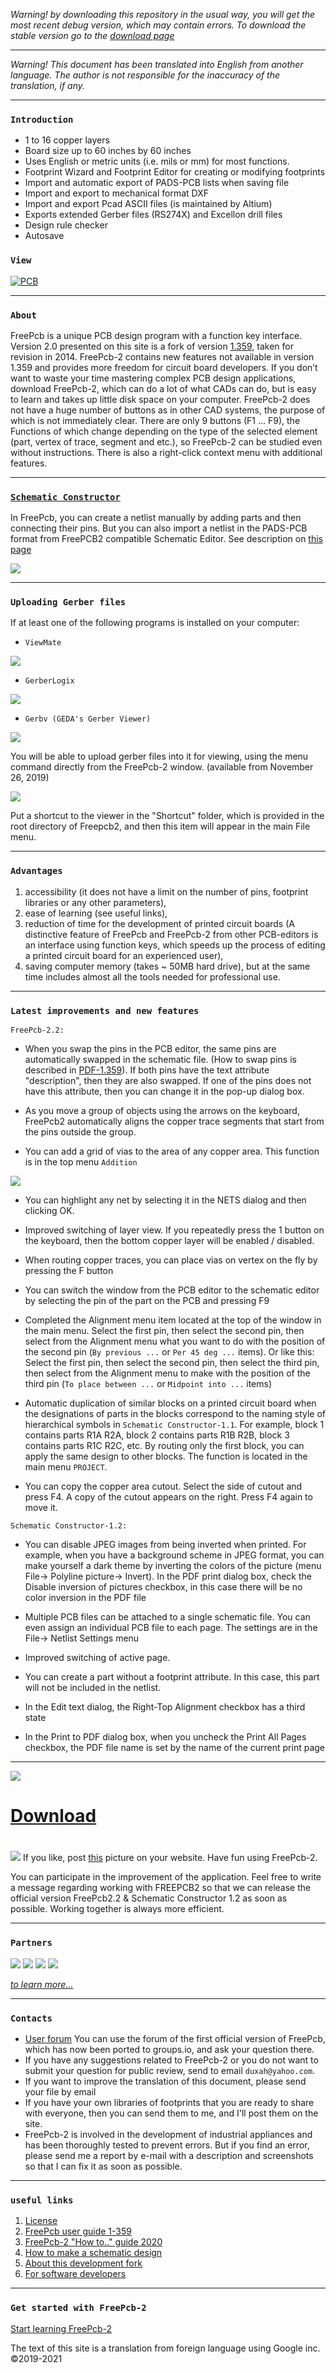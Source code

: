_Warning! by downloading this repository in the usual way, you will get the most recent debug version, which may contain errors. To download the stable version go to the [download page](https://freepcb.dev/Download.html)_

***

_Warning! This document has been translated into English from another language. The author is not responsible for the inaccuracy of the translation, if any._

***
### `Introduction`

* 1 to 16 copper layers
* Board size up to 60 inches by 60 inches
* Uses English or metric units (i.e. mils or mm) for most functions.
* Footprint Wizard and Footprint Editor for creating or modifying footprints
* Import and automatic export of PADS-PCB lists when saving file
* Import and export to mechanical format DXF
* Import and export Pcad ASCII files (is maintained by Altium)
* Exports extended Gerber files (RS274X) and Excellon drill files
* Design rule checker
* Autosave

### `View`

[![PCB](/pictures/img2.png)](https://freepcb.dev)

***
### `About`

FreePcb is a unique PCB design program with a function key interface. Version 2.0 presented on this site is a fork of version [1.359](http://freepcb.com), taken for revision in 2014. FreePcb-2 contains new features not available in version 1.359 and provides more freedom for circuit board developers. If you don’t want to waste your time mastering complex PCB design applications, download FreePcb-2, which can do a lot of what CADs can do, but is easy to learn and takes up little disk space on your computer. FreePcb-2 does not have a huge number of buttons as in other CAD systems, the purpose of which is not immediately clear. There are only 9 buttons (F1 ... F9), the Functions of which change depending on the type of the selected element (part, vertex of trace, segment and etc.), so FreePcb-2 can be studied even without instructions. There is also a right-click context menu with additional features. 

***
### [`Schematic Constructor`](https://freepcb.dev/ECDS.html)

In FreePcb, you can create a netlist manually by adding parts and then connecting their pins. But you can also import a netlist in the PADS-PCB format from FreePCB2 compatible Schematic Editor. See description on [this page](https://freepcb.dev/ECDS.html)

![](pictures/ECDS.gif)

***
### `Uploading Gerber files`

If at least one of the following programs is installed on your computer:

* `ViewMate` 

[![](pictures/pentalogix_logo.jpg)](https://www.pentalogix.com/)

* `GerberLogix` 

[![](pictures/EasyLogix.png)](https://www.easylogix.de/) 

* `Gerbv (GEDA's Gerber Viewer)` 

[![](pictures/gerbv_250x60.png)](http://gerbv.geda-project.org/)

You will be able to upload gerber files into it for viewing, using the menu command directly from the FreePcb-2 window. (available from November 26, 2019)

![](pictures/gerbv.png)

Put a shortcut to the viewer in the "Shortcut" folder, which is provided in the root directory of Freepcb2, and then this item will appear in the main File menu.

***
### `Advantages`
1. accessibility (it does not have a limit on the number of pins, footprint libraries or any other parameters),
2. ease of learning (see useful links),
3. reduction of time for the development of printed circuit boards (A distinctive feature of FreePcb and FreePcb-2 from other PCB-editors is an interface using function keys, which speeds up the process of editing a printed circuit board for an experienced user),
4. saving computer memory (takes ~ 50MB hard drive),
but at the same time includes almost all the tools needed for professional use. 

***
### `Latest improvements and new features`

`FreePcb-2.2:`

* When you swap the pins in the PCB editor, the same pins are automatically swapped in the schematic file. (How to swap pins is described in [PDF-1.359](https://github.com/Duxah/FreePCB-2/raw/master/FreePcb-2/bin/doc/freepcb_user_guide.pdf)). If both pins have the text attribute "description", then they are also swapped. If one of the pins does not have this attribute, then you can change it in the pop-up dialog box.

* As you move a group of objects using the arrows on the keyboard, FreePcb2 automatically aligns the copper trace segments that start from the pins outside the group.

* You can add a grid of vias to the area of ​​any copper area. This function is in the top menu `Addition`

![](pictures/presentation_1.png)

* You can highlight any net by selecting it in the NETS dialog and then clicking OK.

* Improved switching of layer view. If you repeatedly press the 1 button on the keyboard, then the bottom copper layer will be enabled / disabled.

* When routing copper traces, you can place vias on vertex on the fly by pressing the F button

* You can switch the window from the PCB editor to the schematic editor by selecting the pin of the part on the PCB and pressing F9

* Completed the Alignment menu item located at the top of the window in the main menu. Select the first pin, then select the second pin, then select from the Alignment menu what you want to do with the position of the second pin (`By previous ...` or `Per 45 deg ...` items). Or like this: Select the first pin, then select the second pin, then select the third pin, then select from the Alignment menu to make with the position of the third pin (`To place between ...` or `Midpoint into ...` items)

* Automatic duplication of similar blocks on a printed circuit board when the designations of parts in the blocks correspond to the naming style of hierarchical symbols in `Schematic Constructor-1.1`. For example, block 1 contains parts R1A R2A, block 2 contains parts R1B R2B, block 3 contains parts R1C R2C, etc. By routing only the first block, you can apply the same design to other blocks. The function is located in the main menu `PROJECT`.

* You can copy the copper area cutout. Select the side of cutout and press F4. A copy of the cutout appears on the right. Press F4 again to move it. 

`Schematic Constructor-1.2:`

* You can disable JPEG images from being inverted when printed. For example, when you have a background scheme in JPEG format, you can make yourself a dark theme by inverting the colors of the picture (menu File-> Polyline picture-> Invert). In the PDF print dialog box, check the Disable inversion of pictures checkbox, in this case there will be no color inversion in the PDF file

* Multiple PCB files can be attached to a single schematic file. You can even assign an individual PCB file to each page. The settings are in the File-> Netlist Settings menu 

* Improved switching of active page.

* You can create a part without a footprint attribute. In this case, this part will not be included in the netlist.

* In the Edit text dialog, the Right-Top Alignment checkbox has a third state

* In the Print to PDF dialog box, when you uncheck the Print All Pages checkbox, the PDF file name is set by the name of the current print page

***

![](https://raw.githubusercontent.com/Duxah/FreePCB/master/pictures/cloud-down.png) 

# [Download](Download.md)
# [](unavailable.md)


![](https://raw.githubusercontent.com/Duxah/FreePCB/master/pictures/По%20рукам.png) If you like, post [this](pictures/logo.png) picture on your website. Have fun using FreePcb-2.

You can participate in the improvement of the application. Feel free to write a message regarding working with FREEPCB2 so that we can release the official version FreePcb2.2 & Schematic Constructor 1.2 as soon as possible. Working together is always more efficient.

***
### `Partners`

[![](pictures/LLC_IP.png)](https://interpribor.com) 
[]([![](pictures/LOCARUS_LOGO.png)](https://locarus.ru) )
[![](pictures/jlcpcb.png)](https://jlcpcb.com) 
[]([![](pictures/pselectro.png)](http://www.pselectro.ru) )
[![](pictures/arius.png)](https://www.arius.com) 
[]([![](pictures/bittele.png)](https://www.7pcb.com) )
[![](pictures/zofzpcb.png)](https://zofzpcb.com) 

_[to learn more...](partners.md)_

***
### `Contacts`

* [User forum](https://groups.io/g/freepcb) You can use the forum of the first official version of FreePcb, which has now been ported to groups.io, and ask your question there. 
* If you have any suggestions related to FreePcb-2 or you do not want to submit your question for public review, send to email `duxah@yahoo.com`.
* If you want to improve the translation of this document, please send your file by email
* If you have your own libraries of footprints that you are ready to share with everyone, then you can send them to me, and I'll post them on the site.
* FreePcb-2 is involved in the development of industrial appliances and has been thoroughly tested to prevent errors. But if you find an error, please send me a report by e-mail with a description and screenshots so that I can fix it as soon as possible.

***
### `useful links`
1. [License](LICENSE)
2. [FreePcb user guide 1-359](https://github.com/Duxah/FreePCB-2/raw/master/FreePcb-2/bin/doc/freepcb_user_guide.pdf)
3. [FreePcb-2 "How to.." guide 2020](/How_to.md)
4. [How to make a schematic design](/How_to_cd.md)
5. [About this development fork](/About_development.md)
6. [For software developers](developers.md)

***
### `Get started with FreePcb-2`

[Start learning FreePcb-2](/How_to.md)

The text of this site is a translation from foreign language using Google inc. ©2019-2021
